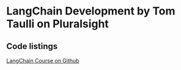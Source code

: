 # LangChain Development by Tom Taulli on Pluralsight

## Code listings

[LangChain Course on Github](https://github.com/ttaulli/LangChain-Course)
